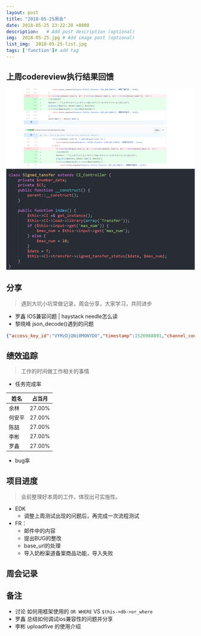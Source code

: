 ```yaml
---
layout: post
title: "2018-05-25周会"
date: 2018-05-25 23:22:20 +0800
description:   # Add post description (optional)
img:  2018-05-25.jpg # Add image post (optional)
list_img:  2018-05-25-list.jpg
tags: ['function']# add tag
---
```

## 上周codereview执行结果回馈

<img src="../assets/attchment/2018-05-25/cz.png" alt="封装" />

<img src="../assets/attchment/2018-05-25/libin.png" alt="" />

## 分享
> 遇到大坑小坑常做记录，周会分享，大家学习，共同进步

* 罗鑫 IOS兼容问题 | haystack needle怎么读
* 黎晓峰 json_decode()遇到的问题

<!--
	json_decode() 的用法介绍

	起因背景，陈喆，EDK开单的接口提示报错 ‘参数不能为空’
	(简单介绍 api到调用方法的过程)
	那么首先就找到哪些地方有 参数不能为空，'定位'到问题
	于是加入日志，想看看json但是发现同样的代码就是没得失败的那个json的数据
		json什么样子
		错误到底在哪里
 -->
```json
{"access_key_id":"VYMzDjQNi0MONYDO","timestamp":1526988891,"channel_code":"milk","total_weight":6.6,"total_price":864,"head":{"order_number":"SQ500021351","tracking_number":"","shipping_amount":224.59,"purchaser_name":"曲 雯琳	","purchaser_cardid":"610103199002042845","consignee_name":"曲 雯琳	","consignee_phone":"17791879217","consignee_email":"zhangyueming.sylvia@hotmail.com","consignee_province":"陕西省","consignee_city":"西安市","consignee_county":"凤城九路桦林间北门2号楼2单元 ","consignee_address":"未央区","consignee_zipcode":"710018","sendername":"zhang yueming","senderphone":"0142213737","senderaddress":"318 residence les ecrivains 2 rue jean anouilh","awbno":"","exchange_rate":""},"items":[{"title":"Gallia 1段近母乳900g","price":"144","ean":"3","quantity":"6","link":""}],"signature":"79c43489fb07899997d479b736a53005"}
```
<!--
	定位问题，报错描述准确有助于定位错误
	json_decode() 不能包含tabs
	sublime text 3 编辑器转换了tabs空格
-->



## 绩效追踪
> 工作的时间做工作相关的事情

* 任务完成率

|  姓名  | 占当月 |
|--------|------|
| 余林   |27.00%|
| 何安平 |27.00%|
| 陈喆   |27.00%|
| 李彬   |27.00%|
| 罗鑫   |27.00%|

* bug率



## 项目进度
> 会前整理好本周的工作，体现出可实施性。

* EDK
	* 调整上周测试出现的问题后，再完成一次流程测试
* FR：
	* 邮件中的内容
	* 提出BUG的整改
	* base_url的处理
	* 导入奶粉渠道备案商品功能，导入失败


## 周会记录


## 备注
* 讨论 如何用框架使用的 `OR WHERE` VS `$this->db->or_where`
* 罗鑫 总结如何调试ios兼容性的问题并分享
* 李彬 uploadfive 的使用介绍


